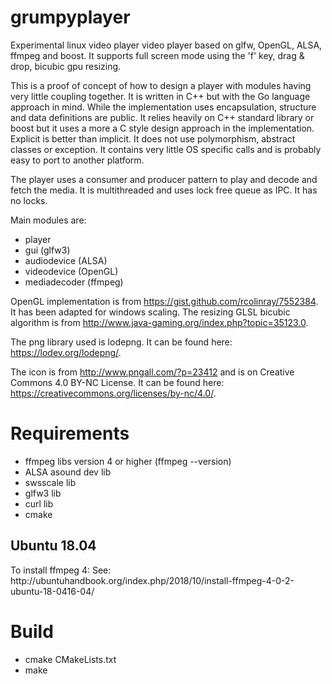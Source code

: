 # grumpyplayer

Experimental linux video player video player based on glfw, OpenGL, ALSA, ffmpeg and boost. It supports full screen mode using the 'f' key, drag & drop, bicubic gpu resizing.

This is a proof of concept of how to design a player with modules having very little coupling together. It is written in C++ but with the Go language approach in mind. While the implementation uses encapsulation, structure and data definitions are public. It relies heavily on C++ standard library or boost but it uses a more a C style design approach in the implementation. Explicit is better than implicit. It does not use polymorphism, abstract classes or exception. It contains very little OS specific calls and is probably easy to port to another platform. 

The player uses a consumer and producer pattern to play and decode and fetch the media. It is multithreaded and uses lock free queue as IPC. It has no locks.

Main modules are:
* player
* gui (glfw3)
* audiodevice (ALSA)
* videodevice (OpenGL)
* mediadecoder (ffmpeg)

OpenGL implementation is from https://gist.github.com/rcolinray/7552384. It has been adapted for windows scaling. The resizing GLSL bicubic algorithm is from http://www.java-gaming.org/index.php?topic=35123.0.

The png library used is lodepng. It can be found here: https://lodev.org/lodepng/.

The icon is from http://www.pngall.com/?p=23412 and is on Creative Commons 4.0 BY-NC License. It can be found here: https://creativecommons.org/licenses/by-nc/4.0/.

<h1>Requirements</h1>

 * ffmpeg libs version 4 or higher (ffmpeg --version)
 * ALSA asound dev lib
 * swsscale lib
 * glfw3 lib
 * curl lib
 * cmake
 
 <h2>Ubuntu 18.04</h2>
 To install ffmpeg 4:
 See: http://ubuntuhandbook.org/index.php/2018/10/install-ffmpeg-4-0-2-ubuntu-18-0416-04/

<h1>Build</h1>

  * cmake CMakeLists.txt
  * make
